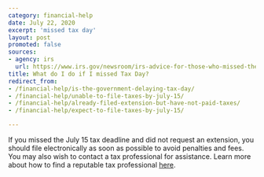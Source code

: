 ```yaml
---
category: financial-help
date: July 22, 2020
excerpt: 'missed tax day'
layout: post
promoted: false
sources:
- agency: irs
  url: https://www.irs.gov/newsroom/irs-advice-for-those-who-missed-the-july-15-deadline-file-now-to-avoid-bigger-bill
title: What do I do if I missed Tax Day?
redirect_from:
- /financial-help/is-the-government-delaying-tax-day/
- /financial-help/unable-to-file-taxes-by-july-15/
- /financial-help/already-filed-extension-but-have-not-paid-taxes/
- /financial-help/expect-to-file-taxes-by-july-15/

---
```


If you missed the July 15 tax deadline and did not request an extension, you should file electronically as soon as possible to avoid penalties and fees. You may also wish to contact a tax professional for assistance. Learn more about how to find a reputable tax professional [here](https://www.irs.gov/tax-professionals/choosing-a-tax-professional).